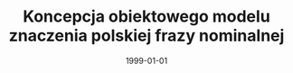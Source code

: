 ---
# Documentation: https://wowchemy.com/docs/managing-content/

title: Koncepcja obiektowego modelu znaczenia polskiej frazy nominalnej
subtitle: ''
summary: ''
authors:
- piasecki
tags: []
categories: []
date: '1999-01-01'
lastmod: 2022-10-07T05:08:44Z
featured: false
draft: false

# Featured image
# To use, add an image named `featured.jpg/png` to your page's folder.
# Focal points: Smart, Center, TopLeft, Top, TopRight, Left, Right, BottomLeft, Bottom, BottomRight.
image:
  caption: ''
  focal_point: ''
  preview_only: false

# Projects (optional).
#   Associate this post with one or more of your projects.
#   Simply enter your project's folder or file name without extension.
#   E.g. `projects = ["internal-project"]` references `content/project/deep-learning/index.md`.
#   Otherwise, set `projects = []`.
projects: []
publishDate: '2022-10-07T05:08:43.242679Z'
publication_types:
- '4'
abstract: ''
publication: ''
---